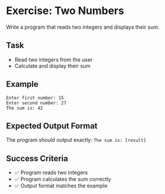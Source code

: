 # Exercise: Two Numbers

Write a program that reads two integers and displays their sum.

## Task
- Read two integers from the user
- Calculate and display their sum

## Example
```
Enter first number: 15
Enter second number: 27
The sum is: 42
```

## Expected Output Format
The program should output exactly: `The sum is: [result]`

## Success Criteria
- ✅ Program reads two integers
- ✅ Program calculates the sum correctly
- ✅ Output format matches the example

